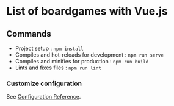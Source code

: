 # List of boardgames with Vue.js

## Commands

- Project setup : `npm install`
- Compiles and hot-reloads for development : `npm run serve`
- Compiles and minifies for production : `npm run build`
- Lints and fixes files : `npm run lint`

### Customize configuration

See [Configuration Reference](https://cli.vuejs.org/config/).
